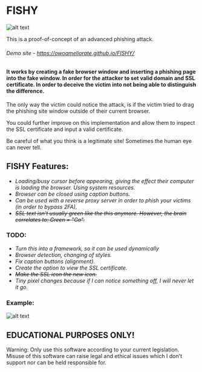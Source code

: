 # FISHY

![alt text](https://i.imgur.com/X9mE7KC.png)

This is a proof-of-concept of an advanced phishing attack.

###### Demo site - https://owoameliorate.github.io/FISHY/

#### It works by creating a fake browser window and inserting a phishing page into the fake window. In order for the attacker to set valid domain and SSL certificate. In order to deceive the victim into not being able to distinguish the difference.

The only way the victim could notice the attack, is if the victim tried to drag the phishing site window outside of their current browser.
 
You could further improve on this implementation and allow them to inspect the SSL certificate and input a valid certificate.

Be careful of what you think is a legitimate site!
Sometimes the human eye can never tell.

## FISHY Features: ###
* _Loading/busy cursor before appearing, giving the effect their computer is loading the browser. Using system resources._
* _Browser can be closed using caption buttons._
* _Can be used with a reverse proxy server in order to phish your victims (in order to bypass 2FA)._
* _~~SSL text isn't usually green like the this anymore. However, the brain correlates to: Green = "Go".~~_

### TODO: ###
* _Turn this into a framework, so it can be used dynamically_
* _Browser detection, changing of styles._
* _Fix caption buttons (alignment)._
* _Create the option to view the SSL certificate._
* _~~Make the SSL icon the new icon.~~_
* _Tiny pixel changes because if I can notice something off, I will never let it go._

### Example:

![alt text](https://i.imgur.com/R3nPO1q.png)

## EDUCATIONAL PURPOSES ONLY!

Warning: Only use this software according to your current legislation. Misuse of this software can raise legal and ethical issues which I don't support nor can be held responsible for.
